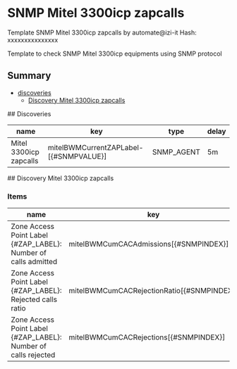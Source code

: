 # SNMP Mitel 3300icp zapcalls
Template SNMP Mitel 3300icp zapcalls by automate@izi-it
Hash: xxxxxxxxxxxxxxx

Template to check SNMP Mitel 3300icp equipments using SNMP protocol
## Summary
* [discoveries](#discoveries)
  * [Discovery Mitel 3300icp zapcalls ](#discovery_mitel_3300icp_zapcalls
)
<a name="discoveries" />
## Discoveries

| name | key | type | delay |
| ------------- |------------- |------------- |------------- |
| Mitel 3300icp zapcalls | mitelBWMCurrentZAPLabel-[{#SNMPVALUE}] | SNMP_AGENT | 5m |

<a name="discovery_mitel_3300icp_zapcalls" />
## Discovery Mitel 3300icp zapcalls

### Items

| name | key | type |
| ------------- |------------- |------------- |
| Zone Access Point Label {#ZAP_LABEL}: Number of calls admitted | mitelBWMCumCACAdmissions[{#SNMPINDEX}] | SNMP_AGENT |
| Zone Access Point Label {#ZAP_LABEL}: Rejected calls ratio | mitelBWMCumCACRejectionRatio[{#SNMPINDEX}] | SNMP_AGENT |
| Zone Access Point Label {#ZAP_LABEL}: Number of calls rejected | mitelBWMCumCACRejections[{#SNMPINDEX}] | SNMP_AGENT |
